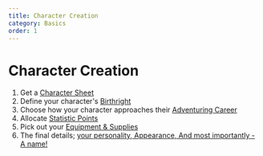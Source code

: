 ```yaml
---
title: Character Creation
category: Basics
order: 1
---
```


# Character Creation

1. Get a [Character Sheet](/BansheeRPG/doc/resources/151-charactersheet)
2. Define your character's [Birthright](/BansheeRPG/doc/birthright/111-building-your-birthright)
3. Choose how your character approaches their [Adventuring Career](/BansheeRPG/doc/career/121-class-choice)
4. Allocate [Statistic Points](/BansheeRPG/doc/basics/103-vital-stats)
5. Pick out your [Equipment & Supplies](/BansheeRPG/doc/equipment/starting-equipment)
6. The final details; [your personality, Appearance, And most importantly - A name!](/BansheeRPG/doc/story/131-finishing-touches)